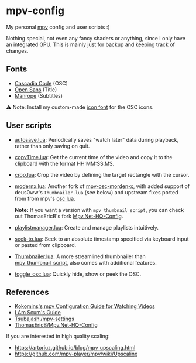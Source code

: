 # mpv-config

My personal [mpv](https://github.com/mpv-player/mpv) config and user scripts :)

Nothing special, not even any fancy shaders or anything, since I only have an
integrated GPU. This is mainly just for backup and keeping track of changes.

## Fonts

- [Cascadia Code](https://github.com/microsoft/cascadia-code) (OSC)
- [Open Sans](https://fonts.google.com/specimen/Open+Sans) (Title)
- [Manrope](https://github.com/sharanda/manrope) (Subtitles)

⚠️ Note:
Install my custom-made [icon font](https://github.com/dexeonify/mpv-config/blob/main/modernx-osc-icon.ttf)
for the OSC icons.

## User scripts

- [autosave.lua](https://gist.github.com/CyberShadow/2f71a97fb85ed42146f6d9f522bc34ef):
  Periodically saves "watch later" data during playback, rather than only
  saving on quit.

- [copyTime.lua](https://github.com/Arieleg/mpv-copyTime):
  Get the current time of the video and copy it to the clipboard with the
  format HH:MM:SS.MS.

- [crop.lua](https://github.com/occivink/mpv-scripts#croplua):
  Crop the video by defining the target rectangle with the cursor.

- [modernx.lua](https://github.com/dexeonify/mpv-config/blob/main/scripts/modernx.lua):
  Another fork of [mpv-osc-morden-x](https://github.com/cyl0/mpv-osc-morden-x),
  with added support of deus0ww's `Thumbnailer.lua` (see below) and upstream
  fixes ported from from mpv's [osc.lua](https://github.com/mpv-player/mpv/blob/master/player/lua/osc.lua).

  **Note:**
  If you want a version with `mpv_thumbnail_script`, you can check out
  ThomasEricB's fork [Mpv.Net-HQ-Config](https://github.com/ThomasEricB/Mpv.Net-HQ-Config).

- [playlistmanager.lua](https://github.com/jonniek/mpv-playlistmanager):
  Create and manage playlists intuitively.

- [seek-to.lua](https://github.com/occivink/mpv-scripts#seek-tolua):
  Seek to an absolute timestamp specified via keyboard input or pasted from clipboard.

- [Thumbnailer.lua](https://github.com/deus0ww/mpv-conf):
  A more streamlined thumbnailer than [mpv_thumbnail_script](https://github.com/TheAMM/mpv_thumbnail_script),
  also comes with additional features.

- [toggle_osc.lua](https://www.reddit.com/r/mpv/comments/ib0bo9/comment/g1v12ku):
  Quickly hide, show or peek the OSC.

## References

- [Kokomins's mpv Configuration Guide for Watching Videos](https://kokomins.wordpress.com/2019/10/14/mpv-config-guide/)
- [I Am Scum's Guide](https://iamscum.wordpress.com/guides/videoplayback-guide/mpv-conf/)
- [Tsubajashi/mpv-settings](https://github.com/Tsubajashi/mpv-settings/)
- [ThomasEricB/Mpv.Net-HQ-Config](https://github.com/ThomasEricB/Mpv.Net-HQ-Config)

If you are interested in high quality scaling:

- <https://artoriuz.github.io/blog/mpv_upscaling.html>
- <https://github.com/mpv-player/mpv/wiki/Upscaling>
